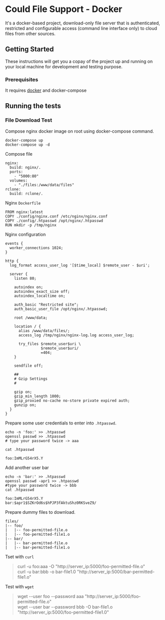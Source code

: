 # Could File Support - Docker

It's a docker-based project, download-only file server that is authenticated, restricted and configurable access (command line interface only) to cloud files from other sources.

## Getting Started

These instructions will get you a copay of the project up and running on your local machine for development and testing purpose.

### Prerequisites

It requires [docker](https://www.docker.com/products/docker-desktop) and docker-compose

## Running the tests

### File Download Test

Compose nginx docker image on root using docker-compose command.

```
docker-compose up
docker-compose up -d
```

Compose file
```
nginx:
  build: nginx/.
  ports:
    - "5000:80"
  volumes:
    - "./files:/www/data/files"
rclone:
  build: rclone/.
```

Nginx `Dockerfile`
```
FROM nginx:latest
COPY ./config/nginx.conf /etc/nginx/nginx.conf
COPY ./config/.htpasswd /opt/nginx/.htpasswd
RUN mkdir -p /tmp/nginx
```

Nginx configuration
```
events {
  worker_connections 1024;
}

http {
  log_format access_user_log '[$time_local] $remote_user - $uri';

  server {
    listen 80;

    autoindex on;
    autoindex_exact_size off;
    autoindex_localtime on;

    auth_basic "Restricted site";
    auth_basic_user_file /opt/nginx/.htpasswd;

    root /www/data;

    location / {
      alias /www/data/files/;
      access_log /tmp/nginx/nginx-log.log access_user_log;

      try_files $remote_user$uri \
                $remote_user$uri/
                =404;
    }

    sendfile off;

    ##
    # Gzip Settings
    #

    gzip on;
    gzip_min_length 1000;
    gzip_proxied no-cache no-store private expired auth;
    gunzip on;
  }
}
```

Prepare some user credentials to enter into `.htpasswd`.

```
echo -n 'foo:' >> .htpasswd
openssl passwd >> .htpasswd
# type your password twice -> aaa

cat .htpasswd
```

```
foo:ImMLrG54rX5.Y
```

Add another user bar

```
echo -n 'bar:' >> .htpasswd
openssl passwd -apr1 >> .htpasswd
#type your password twice -> bbb
cat .htpasswd
```

```
foo:ImMLrG54rX5.Y
bar:$apr1$SZKrOd6s$hPJP3fAktuShz0RKSveZ9/
```

Prepare dummy files to download.

```
files/
|-- foo/
|   |-- foo-permitted-file.o
|   |-- foo-permitted-file1.o
|-- bar/
|   |-- bar-permitted-file.o
|   |-- bar-permitted-file1.o
```

Tset with `curl`

> curl -u foo:aaa -O "http://server_ip:5000/foo-permitted-file.o"<br/>curl -u bar:bbb -o bar-file1.0 "http://server_ip:5000/bar-permitted-file1.o" 

Test with `wget`

>wget --user foo --password aaa "http://server_ip:5000/foo-permitted-file.o"<br/>wget --user bar --password bbb -O bar-file1.o "http://server_ip:5000/foo-permitted-file1.0"
